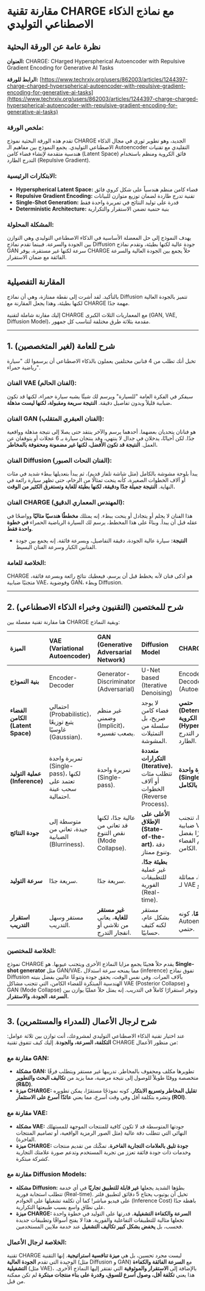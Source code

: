 # مقارنة تقنية CHARGE مع نماذج الذكاء الاصطناعي التوليدي

## نظرة عامة عن الورقة البحثية

**العنوان:** CHARGE: CHarged Hyperspherical Autoencoder with Repulsive Gradient Encoding for Generative AI Tasks

**الرابط للورقة:** [https://www.techrxiv.org/users/862003/articles/1244397-charge-charged-hyperspherical-autoencoder-with-repulsive-gradient-encoding-for-generative-ai-tasks](https://www.techrxiv.org/users/862003/articles/1244397-charge-charged-hyperspherical-autoencoder-with-repulsive-gradient-encoding-for-generative-ai-tasks)

### ملخص الورقة:
تقدم هذه الورقة البحثية نموذج CHARGE الجديد، وهو تطوير ثوري في مجال الذكاء الاصطناعي التوليدي. يجمع النموذج بين مفاهيم الـ Autoencoder التقليدي مع تقنيات هندسية متقدمة لإنشاء فضاء كامن (Latent Space) فائق الكروية ومنظم باستخدام التدرج الطارد (Repulsive Gradient). 

### الابتكارات الرئيسية:
- **Hyperspherical Latent Space:** فضاء كامن منظم هندسياً على شكل كروي فائق
- **Repulsive Gradient Encoding:** تقنية تدرج طاردة لضمان توزيع متوازن للبيانات
- **Single-Shot Generation:** قدرة على توليد النتائج في تمريرة واحدة فقط
- **Deterministic Architecture:** بنية حتمية تضمن الاستقرار والتكرارية

### المشكلة المحلولة:
يهدف النموذج إلى حل المعضلة الأساسية في الذكاء الاصطناعي التوليدي وهي التوازن بين الجودة والسرعة. فبينما تقدم نماذج Diffusion جودة عالية لكنها بطيئة، وتقدم نماذج GAN سرعة لكنها غير مستقرة، يوفر CHARGE حلاً يجمع بين الجودة العالية والسرعة الفائقة مع ضمان الاستقرار.

---

## المقارنة التفصيلية

بالتأكيد. لقد أشرت إلى نقطة ممتازة، وهي أن نماذج Diffusion تتميز بالجودة العالية لكنها بطيئة، وهذا يجعل المقارنة مع CHARGE مهمة جدًا.

إليك مقارنة شاملة لتقنية CHARGE مع المعماريات الثلاث الكبرى (GAN, VAE, Diffusion Model)، مقدمة بثلاثة طرق مختلفة لتناسب كل جمهور.

---

## 1. شرح للعامة (لغير المتخصصين)

تخيل أنك تطلب من 4 فنانين مختلفين يعملون بالذكاء الاصطناعي أن يرسموا لك "سيارة رياضية حمراء".

### الفنان VAE (الفنان الحالم):
سيفكر في الفكرة العامة "للسيارة" ويرسم لك شيئًا يشبه سيارة حمراء، لكنها قد تكون ضبابية قليلاً وبدون تفاصيل دقيقة. **النتيجة سريعة ومقبولة، لكنها ليست مذهلة.**

### الفنان GAN (الفنان العبقري المتقلب):
هو فنانان يتحديان بعضهما. أحدهما يرسم والآخر ينتقد حتى يصلا إلى نتيجة مذهلة وواقعية جدًا. لكن أحيانًا، يدخلان في جدال لا ينتهي، وقد ينتجان سيارة بـ 6 عجلات أو يتوقفان عن العمل. **النتيجة قد تكون الأفضل، لكنها غير مضمونة ومحفوفة بالمخاطر.**

### الفنان Diffusion (الفنان النحات الصبور):
يبدأ بلوحة مشوشة بالكامل (مثل شاشة تلفاز قديم)، ثم يبدأ بتعديلها ببطء شديد في مئات أو آلاف الخطوات الصغيرة، كأنه ينحت تمثالًا من الرخام، حتى تظهر سيارة رائعة في النهاية. **النتيجة جميلة جدًا ودقيقة، لكنها بطيئة للغاية وتستغرق الكثير من الوقت.**

### الفنان CHARGE (المهندس المعماري الدقيق):
هذا الفنان لا يحلم أو يتجادل أو ينحت ببطء. إنه يمتلك **مخططًا هندسيًا مثاليًا** وواضحًا في عقله قبل أن يبدأ. وبناءً على هذا المخطط، يرسم لك السيارة الرياضية الحمراء **في خطوة واحدة فقط**.
- **النتيجة:** سيارة عالية الجودة، دقيقة التفاصيل، وبسرعة فائقة. إنه يجمع بين جودة الفنانين الكبار وسرعة الفنان البسيط.

### الخلاصة للعامة:
CHARGE هو أذكى فنان لأنه يخطط قبل أن يرسم، فيعطيك نتائج رائعة وبسرعة فائقة، متجنبًا ضبابية VAE، وفوضوية GAN، وبطء Diffusion.

---

## 2. شرح للمختصين (التقنيون وخبراء الذكاء الاصطناعي)

هنا مقارنة تقنية مفصلة بين CHARGE وبقية النماذج:

| الميزة | **VAE** (Variational Autoencoder) | **GAN** (Generative Adversarial Network) | **Diffusion Model** | **CHARGE Model** |
|:---|:---|:---|:---|:---|
| **بنية النموذج** | Encoder-Decoder | Generator-Discriminator (Adversarial) | U-Net based (Iterative Denoising) | Encoder-Decoder (Autoencoder) |
| **الفضاء الكامن (Latent Space)** | احتمالي (Probabilistic)، يتبع توزيعًا غاوسيًا (Gaussian). | غير منظم وضمني (Implicit)، يصعب تفسيره. | لا يوجد فضاء كامن صريح، بل سلسلة من التمثيلات المشوشة. | **حتمي (Deterministic)، فائق الكروية (Hyperspherical) ومنظم** عبر التدرج الطارد. |
| **عملية التوليد (Inference)** | تمريرة واحدة (Single-pass)، لكنها تعتمد على سحب عينة احتمالية. | تمريرة واحدة (Single-pass). | **متعددة التكرارات (Iterative)**، تتطلب مئات أو آلاف الخطوات (Reverse Process). | **تمريرة واحدة (Single-pass) وحتمية بالكامل.** |
| **جودة النتائج** | متوسطة إلى جيدة، تعاني من الضبابية (Blurriness). | عالية جدًا، لكنها قد تعاني من نقص التنوع (Mode Collapse). | **الأعلى على الإطلاق (State-of-the-art)**، دقة وتنوع ممتاز. | **عالية جدًا**، تتجنب ضبابية VAE وتضمن تنوعًا ممتازًا بفضل تنظيم الفضاء الكامن. |
| **سرعة التوليد** | سريعة جدًا. | سريعة جدًا. | **بطيئة جدًا**، غير عملية للتطبيقات الفورية (Real-time). | **سريعة جدًا**، مماثلة لـ VAE و GAN. |
| **استقرار التدريب** | مستقر وسهل التدريب. | **غير مستقر للغاية**، يعاني من تلاشي أو انفجار التدرج. | مستقر بشكل عام، لكنه كثيف حسابيًا. | **مستقر تمامًا**، كونه Autoencoder حتمي. |

### الخلاصة للمختصين:
نموذج CHARGE يقدم حلاً هجينًا يجمع مزايا النماذج الأخرى ويتجنب عيوبها. هو **Single-shot generator** مثل GAN/VAE، مما يمنحه سرعة استدلال (inference) تفوق نماذج Diffusion بآلاف المرات. وفي نفس الوقت، يحقق جودة وتنوعًا عاليين بفضل بنيته الهندسية المبتكرة للفضاء الكامن، التي تتجنب مشاكل VAE (Posterior Collapse) و GAN (Mode Collapse) وتوفر استقرارًا كاملاً في التدريب. إنه يمثل حلاً عمليًا يوازن بين **السرعة، الجودة، والاستقرار.**

---

## 3. شرح لرجال الأعمال (للمدراء والمستثمرين)

عند اختيار تقنية الذكاء الاصطناعي التوليدي لمشروعك، أنت توازن بين ثلاثة عوامل: **التكلفة، السرعة، والجودة**. إليك كيف تتفوق تقنية CHARGE من منظور الأعمال:

### مقارنة مع GAN:
- **مشكلة GAN:** تطويرها مكلف ومحفوف بالمخاطر. تدريبها غير مستقر ويتطلب فرقًا متخصصة ووقتًا طويلاً للوصول إلى نتيجة مرضية، مما يزيد من **تكاليف البحث والتطوير (R&D)**.
- **ميزة CHARGE:** **تقليل المخاطر وتسريع الابتكار.** كونه نموذجًا مستقرًا، يمكن تطويره ونشره بتكلفة أقل وفي وقت أسرع، مما يعني **عائدًا أسرع على الاستثمار (ROI)**.

### مقارنة مع VAE:
- **مشكلة VAE:** جودتها المتوسطة قد لا تكون كافية للمنتجات الموجهة للمستهلك النهائي التي تتطلب دقة عالية (مثل الصور الرمزية الواقعية، أو تصاميم المنتجات الفاخرة).
- **ميزة CHARGE:** **جودة تليق بالعلامات التجارية الفاخرة.** تمكّنك من تقديم منتجات وخدمات ذات جودة فائقة تعزز من تجربة المستخدم وتدعم صورة علامتك التجارية كشركة مبتكرة.

### مقارنة مع Diffusion Models:
- **مشكلة Diffusion:** بطؤها الشديد يجعلها **غير قابلة للتطبيق تجاريًا** في أي خدمة تتطلب استجابة فورية (Real-time). تخيل أن يوتيوب يحتاج 5 دقائق لتطبيق فلتر على فيديو مباشر! كما أن تكلفة تشغيلها على الخوادم (Inference Cost) باهظة جدًا على نطاق واسع بسبب طبيعتها التكرارية.
- **ميزة CHARGE:** **السرعة والكفاءة التشغيلية.** قدرتها على التوليد في خطوة واحدة تجعلها مثالية للتطبيقات التفاعلية والفورية. هذا لا يفتح أسواقًا وتطبيقات جديدة فحسب، بل **يخفض بشكل كبير تكاليف التشغيل** عند خدمة ملايين المستخدمين.

### الخلاصة لرجال الأعمال:
تقنية CHARGE ليست مجرد تحسين، بل هي **ميزة تنافسية استراتيجية**. إنها التقنية الوحيدة التي تقدم **الجودة العالية** (مثل Diffusion و GAN) مع **السرعة الفائقة والكفاءة التشغيلية** (مثل VAE)، بالإضافة إلى **الاستقرار والموثوقية** التي تفتقر إليها النماذج الأخرى. هذا يعني **تكلفة أقل، وصول أسرع للسوق، وقدرة على بناء منتجات مبتكرة** لم تكن ممكنة من قبل.
